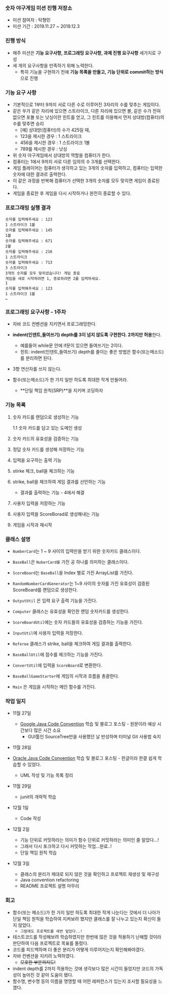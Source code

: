 ### 숫자 야구게임 미션 진행 저장소

 - 미션 참여자 : 탁형민
 - 미션 기간 : 2019.11.27 ~ 2019.12.3



### 진행 방식

- 매주 미션은 **기능 요구사항, 프로그래밍 요구사항, 과제 진행 요구사항** 세가지로 구성
- 세 개의 요구사항을 만족하기 위해 노력한다.
  - 특히 기능을 구현하기 전에 **기능 목록을 만들고, 기능 단위로 commit하는 방식**으로 진행



### 기능 요구 사항

- 기본적으로 1부터 9까지 서로 다른 수로 이루어진 3자리의 수를 맞추는 게임이다.
- 같은 쑤가 같은 자리에 있으면 스트라이크, 다른 자리에 있으면 볼, 같은 수가 전혀 없으면 포볼 또는 낫싱이란 힌트를 얻고, 그 힌트를 이용해서 먼저 상대방(컴퓨터)의 수를 맞추면 승리
  - [예] 상대방(컴퓨터)의 수가 425일 때, 
  - 123을 제시한 경우 : 1 스트라이크
  - 456을 제시한 경우 : 1 스트라이크 1볼
  - 789를 제시한 경우 : 낫싱
- 위 숫자 야구게임에서 상대방의 역할을 컴퓨터가 한다.
- 컴퓨터는 1에서 9까지 서로 다른 임의의 수 3개를 선택한다.
- 게임 플레이어는 컴퓨터가 생각하고 있는 3개의 숫자를 입력하고, 컴퓨터는 입력한 숫자에 대한 결과르 출력한다.
- 이 같은 과정을 반복해 컴퓨터가 선택한 3개의 숫자를 모두 맞히면 게임이 종료된다.
- 게임을 종료한 후 게임을 다시 시작하거나 완전히 종료할 수 있다.



### 프로그래밍 실행 결과

```
숫자를 입력해주세요 : 123
1 스트라이크 1볼 
숫자를 입력해주세요 : 145 
1볼
숫자를 입력해주세요 : 671
2볼
숫자를 입력해주세요 : 216
1 스트라이크
숫자를 입력해주세요 : 713
3 스트라이크
3개의 숫자를 모두 맞히셨습니다! 게임 종료
게임을 새로 시작하려면 1, 종료하려면 2를 입력하세요.
1
숫자를 입력해주세요 : 123
1 스트라이크 1볼
…
```



### 프로그래밍 요구사항 - 1주차

- 자바 코드 컨벤션을 지키면서 프로그래밍한다. 

- **indent(인덴트,들여쓰기) depth를 3이 넘지 않도록 구현한다. 2까지만 허용**한다. 

  - 예를들어 while문 안에 if문이 있으면 들여쓰기는 2이다.
  - 힌트: indent(인덴트,들여쓰기) depth를 줄이는 좋은 방법은 함수(또는메소드)를 분리하면 된다.

- 3항 연산자를 쓰지 않는다. 

- 함수(또는메소드)가 한 가지 일만 하도록 최대한 작게 만들어라.

  - **단일 책임 원칙(SRP)**을 지키며 코딩하자

  

### 기능 목록

1. 숫자 카드를 랜덤으로 생성하는 기능

   1.1 숫자 카드를 담고 있는 도메인 생성

2. 숫자 카드의 유효성을 검증하는 기능

3. 정답 숫자 카드를 생성해 저장하는 기능

4. 입력을 요구하는 출력 기능

5. stirke 체크, ball을 체크하는 기능

6. strike, ball을 체크하여 게임 결과를 선언하는 기능

   - 결과를 출력하는 기능 - 4에서 해결

7. 사용자 입력을 저장하는 기능

8. 사용자 입력을 ScoreBorad로 생성해내는 기능

9. 게임을 시작과 재시작



### 클래스 설명

- `NumberCard`는 1 ~ 9 사이의 입력만을 받기 위한 숫자카드 클래스이다.

   

-  `BaseBall`은 `NuberCard를` 가진 공 하나를 의미하는 클래스이다.

   

-  `ScoreBoard`는 `BaseBall`을 Index 별로 가진 ArrayList를 가진다.



- `RandomNumberCardGenerator`는 1~9 사이의 숫자를 가진  유효성이 검증된 ScoreBoard를 랜덤으로 생성한다.



- `OutputUtil` 은 입력 요구 출력 기능을 가진다.

   

- `Computer` 클래스는 유효성을 확인한 랜덤 숫자카드를 생성한다.



-   `ScoreBoardUtil`에는 숫자 카드들의 유효성을 검증하는 기능을 가진다.

     

-  `InputUtil`에 사용자 입력을 저장한다.



-  `Referee` 클래스가 strike, ball을 체크하여 게임 결과를 출력한다.



-   `BaseBallUtil`에 점수를 체크하는 기능을 가진다.



-  `ConvertUtil`에 입력을 `ScoreBoard`로 변환한다.



- `BaseBallGameStarter`에 게임의 시작과 흐름을 총괄한다.



- `Main` 은 게임을 시작하는 메인 함수를 가진다.



### 작업 일지 

 - 11월 27일
   - [Google Java Code Convention](https://takhyeongmin.github.io/2019/11/27/GuideJavaConvention/) 학습 및 블로그 포스팅
         - 원문이라 예상 시간보다 많은 시간 소요
     - GUI툴인 SourceTree만을 사용했던 날 반성하며 터미널 Git 사용법 숙지
- 11월 28일
- [Oracle Java Code Convention](https://takhyeongmin.github.io/2019/11/28/JavaCodeConvertion/) 학습 및 블로그 포스팅
      - 한글이라 한결 쉽게 학습할 수 있었다.
  - UML 작성 및 기능 목록 정리
- 11월 29일 
  - junit의 개략적 학습
- 12월 1일
  - Code 작성
- 12월 2일
  - 기능 단위로 커밋하라는 의미가 함수 단위로 커밋하라는 의미인 줄 알았다...!
  - 그래서 다시 포크하고 다시 커밋하는 작업...완료..!
  - 단일 책임 원칙 학습

- 12월 3일
  - 클래스의 분리가 제대로 되지 않은 것을 확인하고 프로젝트 재생성 및 재구성
  - Java convention refactoring
  - README 프로젝트 설명 마무리



### 회고

- 함수(또는 메소드)가 한 가지 일만 하도록 최대한 작게 나눈다는 것에서 더 나아가 단일 책임 원칙을 학습하여 지켜보려 했지만 클래스를 잘 나누고 있는지 확신이 들지 않았다.
  - `그럼에도 프로젝트를 세번 엎었다..!`
- 테스트코드를 작성해보려 학습하였지만 한번에 많은 것을 적용하기 난해할 것이라 판단하여 다음 프로젝트로 목표를 돌렸다.
- 코드를 피드백하며 더 좋은 분리가 어떻게 이루어지는지 확인해봐야겠다.
- 자바 컨벤션을 지키려 노력하였다.
  - ~~모호한 부분까지도!~~
- indent depth를 2까지 적용하는 것에 생각보다 많은 시간이 들었지만 코드의 가독성이 높아진 것 같아 도움이 됐다.
- 함수명, 변수명 등의 이름을 명명할 때 어떤 레퍼런스가 있는지 조사할 필요성을 느꼈다.